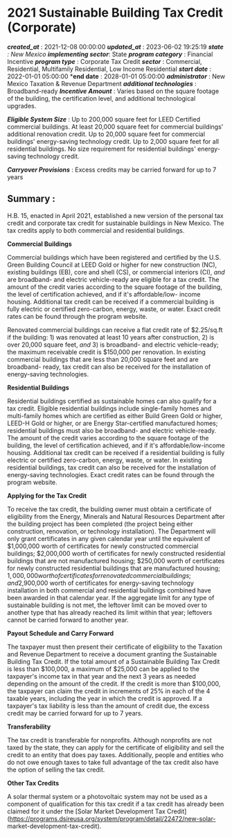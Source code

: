 # 2021 Sustainable Building Tax Credit (Corporate) 
 ***created_at*** : 2021-12-08 00:00:00 
 ***updated_at*** : 2023-06-02 19:25:19 
 ***state** : New Mexico 
 **implementing sector***: State 
 ***program category*** : Financial Incentive 
 ***program type*** : Corporate Tax Credit 
 ***sector*** : Commercial, Residential, Multifamily Residential, Low Income Residential 
 ***start date*** : 2022-01-01 05:00:00 
 ***end date** : 2028-01-01 05:00:00 
 ***administrator*** : New Mexico Taxation & Revenue Department 
 ***additional technologies*** : Broadband-ready 
 ***Incentive Amount*** : Varies based on the square footage of the building, the certification level,
and additional technological upgrades.

 
 ***Eligible System Size*** : Up to 200,000 square feet for LEED Certified commercial buildings. At least
20,000 square feet for commercial buildings' additional renovation credit. Up
to 20,000 square feet for commercial buildings' energy-saving technology
credit. Up to 2,000 square feet for all residential buildings. No size
requirement for residential buildings' energy-saving technology credit.

 
 ***Carryover Provisions*** : Excess credits may be carried forward for up to 7 years

 
 ## Summary : 
 H.B. 15, enacted in April 2021, established a new version of the personal tax
credit and corporate tax credit for sustainable buildings in New Mexico. The
tax credits apply to both commercial and residential buildings.  

**Commercial Buildings**  

Commercial buildings which have been registered and certified by the U.S.
Green Building Council at LEED Gold or higher for new construction (NC),
existing buildings (EB), core and shell (CS), or commercial interiors (CI),
_and_ are broadband- and electric vehicle-ready are eligible for a tax credit.
The amount of the credit varies according to the square footage of the
building, the level of certification achieved, and if it's affordable/low-
income housing. Additional tax credit can be received if a commercial building
is fully electric or certified zero-carbon, energy, waste, or water. Exact
credit rates can be found through the program website.  

Renovated commercial buildings can receive a flat credit rate of $2.25/sq.ft
if the building: 1) was renovated at least 10 years after construction, 2) is
over 20,000 square feet, _and_ 3) is broadband- and electric vehicle-ready;
the maximum receivable credit is $150,000 per renovation. In existing
commercial buildings that are less than 20,000 square feet and are broadband-
ready, tax credit can also be received for the installation of energy-saving
technologies.

**Residential Buildings**

Residential buildings certified as sustainable homes can also qualify for a
tax credit. Eligible residential buildings include single-family homes and
multi-family homes which are certified as either Build Green Gold or higher,
LEED-H Gold or higher, or are Energy Star-certified manufactured homes;
residential buildings must also be broadband- and electric vehicle-ready. The
amount of the credit varies according to the square footage of the building,
the level of certification achieved, and if it's affordable/low-income
housing. Additional tax credit can be received if a residential building is
fully electric or certified zero-carbon, energy, waste, or water. In existing
residential buildings, tax credit can also be received for the installation of
energy-saving technologies. Exact credit rates can be found through the
program website.  

**Applying for the Tax Credit**

To receive the tax credit, the building owner must obtain a certificate of
eligibility from the Energy, Minerals and Natural Resources Department after
the building project has been completed (the project being either
construction, renovation, or technology installation). The Department will
only grant certificates in any given calendar year until the equivalent of
$1,000,000 worth of certificates for newly constructed commercial buildings;
$2,000,000 worth of certificates for newly constructed residential buildings
that are not manufactured housing; $250,000 worth of certificates for newly
constructed residential buildings that are manufactured housing; $1,000,000
worth of certificates for renovated commercial buildings; and$2,900,000 worth
of certificates for energy-saving technology installation in both commercial
and residential buildings combined have been awarded in that calendar year. If
the aggregate limit for any type of sustainable building is not met, the
leftover limit can be moved over to another type that has already reached its
limit within that year; leftovers cannot be carried forward to another year.  

**Payout Schedule and Carry Forward**

The taxpayer must then present their certificate of eligibility to the
Taxation and Revenue Department to receive a document granting the Sustainable
Building Tax Credit. If the total amount of a Sustainable Building Tax Credit
is less than $100,000, a maximum of $25,000 can be applied to the taxpayer's
income tax in that year and the next 3 years as needed depending on the amount
of the credit. If the credit is more than $100,000, the taxpayer can claim the
credit in increments of 25% in each of the 4 taxable years, including the year
in which the credit is approved. If a taxpayer's tax liability is less than
the amount of credit due, the excess credit may be carried forward for up to 7
years.  

**Transferability**

The tax credit is transferable for nonprofits. Although nonprofits are not
taxed by the state, they can apply for the certificate of eligibility and sell
the credit to an entity that does pay taxes. Additionally, people and entities
who do not owe enough taxes to take full advantage of the tax credit also have
the option of selling the tax credit.  

**Other Tax Credits**

A solar thermal system or a photovoltaic system may not be used as a component
of qualification for this tax credit if a tax credit has already been claimed
for it under the [Solar Market Development Tax
Credit](https://programs.dsireusa.org/system/program/detail/22472/new-solar-
market-development-tax-credit).  

 
 